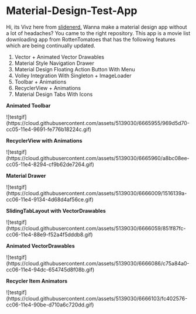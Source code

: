 Material-Design-Test-App
========================
Hi, its Vivz here from <a href="http://slidenerd.com">slidenerd.</a> Wanna make a material design app without a lot of headaches? You came to the right repository. This app is a movie list downloading app from RottenTomatoes that has the following features which are being continually updated.

<ol>
<li>Vector + Animated Vector Drawables</li>
<li>Material Style Navigation Drawer</li>
<li>Material Design Floating Action Button With Menu</li>
<li>Volley Integration With Singleton + ImageLoader</li>
<li>Toolbar + Animations</li>
<li>RecyclerView + Animations</li>
<li>Material Design Tabs With Icons</li>
</ol>

<p><b>Animated Toolbar</b></p>
![testgif](https://cloud.githubusercontent.com/assets/5139030/6665955/969d5d70-cc05-11e4-9691-fe776b18224c.gif)

<p><b>RecyclerView with Animations</b></p>
![testgif](https://cloud.githubusercontent.com/assets/5139030/6665960/a8bc08ee-cc05-11e4-8294-cf9b62de7264.gif)

<p><b>Material Drawer</b></p>
![testgif](https://cloud.githubusercontent.com/assets/5139030/6666009/1516139a-cc06-11e4-9134-4d68d4af56ce.gif)

<p><b>SlidingTabLayout with VectorDrawables</b></p>
![testgif](https://cloud.githubusercontent.com/assets/5139030/6666059/851f87fc-cc06-11e4-88e9-f52a4f5dddb8.gif)

<p><b>Animated VectorDrawables</b></p>
![testgif](https://cloud.githubusercontent.com/assets/5139030/6666086/c75a84a0-cc06-11e4-94dc-654745d8f08b.gif)

<p><b>Recycler Item Animators</b></p>
![testgif](https://cloud.githubusercontent.com/assets/5139030/6666103/fc402576-cc06-11e4-90be-d710a6c720dd.gif)
